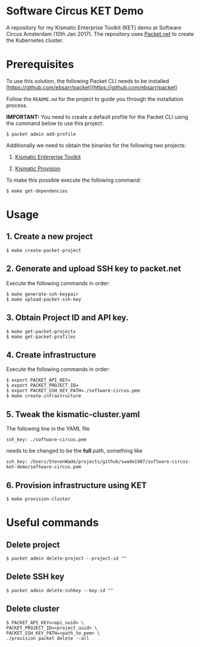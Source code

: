 # Software Circus KET Demo
A repository for my Kismatic Enterprise Toolkit (KET) demo at Software Circus Amsterdam (10th Jan 2017).
The repository uses [Packet.net](https://www.packet.net/) to create the Kubernetes cluster.

# Prerequisites
To use this solution, the following Packet CLI needs to be installed [https://github.com/ebsarr/packet](https://github.com/ebsarr/packet)

Follow the `README.md` for the project to guide you through the installation process.

**IMPORTANT:** You need to create a default profile for the Packet CLI using the command below to use this project:

```
$ packet admin add-profile
```

Additionally we need to obtain the binaries for the following two projects:

1. [Kismatic Enterprise Toolkit](https://github.com/apprenda/kismatic)

2. [Kismatic Provision](https://github.com/apprenda/kismatic-provision)

To make this possible execute the following command:
```
$ make get-dependencies
```

# Usage

## 1. Create a new project
```
$ make create-packet-project
```

## 2. Generate and upload SSH key to packet.net
Execute the following commands in order:

```
$ make generate-ssh-keypair
$ make upload-packet-ssh-key
```

## 3. Obtain Project ID and API key.
```
$ make get-packet-projects
$ make get-packet-profiles
```

## 4. Create infrastructure
Execute the following commands in order:

```
$ export PACKET_API_KEY=
$ export PACKET_PROJECT_ID=
$ export PACKET_SSH_KEY_PATH=./software-circus.pem
$ make create-infrastructure
```

## 5. Tweak the kismatic-cluster.yaml
The following line in the YAML file

```
ssh_key: ./software-circus.pem
```

needs to be changed to be the **full** path, something like

```
ssh_key: /Users/StevenWade/projects/github/swade1987/software-circus-ket-demo/software-circus.pem
```

## 6. Provision infrastructure using KET
```
$ make provision-cluster
```

# Useful commands

## Delete project
```
$ packet admin delete-project --project-id ""
```

## Delete SSH key
```
$ packet admin delete-sshkey --key-id ""
```

## Delete cluster
```
$ PACKET_API_KEY=<api_uuid> \
PACKET_PROJECT_ID=<project_uuid> \
PACKET_SSH_KEY_PATH=<path_to_pem> \
./provision packet delete --all
```